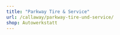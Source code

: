 ```yaml
---
title: "Parkway Tire & Service"
url: /callaway/parkway-tire-und-service/
shop: Autowerkstatt
---
```


